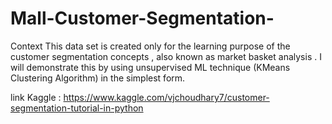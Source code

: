 # Mall-Customer-Segmentation-


Context
This data set is created only for the learning purpose of the customer segmentation concepts , also known as market basket analysis . I will demonstrate this by using unsupervised ML technique (KMeans Clustering Algorithm) in the simplest form.

link Kaggle :
https://www.kaggle.com/vjchoudhary7/customer-segmentation-tutorial-in-python
